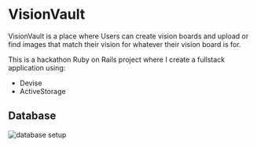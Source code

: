 # VisionVault
VisionVault is a place where Users can create vision boards and upload or find images that match their vision for whatever their vision board is for.

This is a hackathon Ruby on Rails project where I create a fullstack application using:
- Devise
- ActiveStorage

## Database
![database setup]([http://url/to/img.png](https://github.com/yainporter/vision_vault/blob/main/app/assets/images/db_design.png?raw=true))
